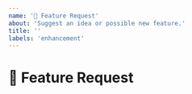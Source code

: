 ```yaml
---
name: '🚀 Feature Request'
about: 'Suggest an idea or possible new feature.'
title: ''
labels: 'enhancement'
---
```


# :rocket: Feature Request

<!--
Please provide a clear and concise description of what you'd like to see. Things like...
1. what is the expected behavior?
2. your opinion on what the default(s) should be?
-->
